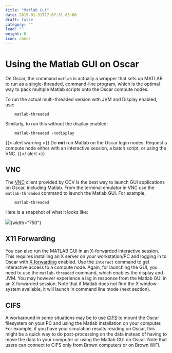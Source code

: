 ```yaml
---
title: "Matlab Gui"
date: 2019-01-31T17:07:31-05:00
draft: false
category: ""
lead: ""
weight: 0
icon: check
---
```


# Using the Matlab GUI on Oscar

On Oscar, the command `matlab` is actually a wrapper that sets up MATLAB
to run as a single-threaded, command-line program, which is the optimal
way to pack multiple Matlab scripts onto the Oscar compute nodes.

To run the actual multi-threaded version with JVM and Display enabled,
use:

````
    matlab-threaded
````

Similarly, to run this without the display enabled:

````
    matlab-threaded -nodisplay
````

{{< alert warning >}}
Do **not** run Matlab on the Oscar login nodes.  Request a compute node
either with an interactive session, a batch script, or using the VNC.
{{</ alert >}}

## VNC

The [VNC](https://web1.ccv.brown.edu/technologies/vnc) client provided
by CCV is the best way to launch GUI applications on Oscar, including
Matlab. From the terminal emulator in VNC use the
`matlab-threaded` command to launch the Matlab GUI. For example,

````
    matlab-threaded
````

Here is a snapshot of what it looks like:

![](https://web1.ccv.brown.edu/sites/default/files/Picture1_0.png){width="750"}

## X11 Forwarding

You can also run the MATLAB GUI in an X-forwarded interactive session.
This requires installing an X server on your workstation/PC and logging
in to Oscar with [X forwarding](x-forwarding) enabled. Use the
`interact` command to get interactive access to a compute node. Again,
for launching the GUI, you need to use the `matlab-threaded` command,
which enables the display and JVM. You may however experience a lag in
response from the Matlab GUI in an X forwarded session. Note that if
Matlab does not find the X window system available, it will launch in
command line mode (next section).

## CIFS

A workaround in some situations may be to use [CIFS](cifs) to mount the
Oscar filesystem on your PC and using the Matlab installation on your
computer. For example, if you have your simulation results residing on
Oscar, this might be a quick way to do post-processing on the data
instead of having to move the data to your computer or using the Matlab
GUI on Oscar. Note that users can connect to CIFS only from Brown
computers or on Brown WiFi.

